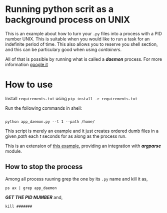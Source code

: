 Running python scrit as a background process on UNIX
====

This is an example about how to turn your ```.py``` files into a process with a PID number UNIX. This is suitable when you would like to run a task for an indefinite period of time. This also allows you to reserve you shell section, and this can be particulary good when using _containers_.

All of that is possible by running what is called a ***daemon*** process. For more information [google it](https://www.google.com/search?source=hp&ei=7NjRW9P4GoX7wgShj5Mg&q=what+is+a+daemon+process&oq=what+is+a+daemon+process&gs_l=psy-ab.3..0i19k1l3j0i22i30i19k1l7.1254.4406.0.4526.26.19.0.0.0.0.381.3033.0j2j5j4.12.0..2..0...1.1.64.psy-ab..14.11.3031.0..0j0i131k1j0i22i30k1.139.l0VXZHmFM1o)

# How to use

Install ```requirements.txt``` using ```pip install -r requirements.txt```

Run the following commands in shell:

``` shell

python app_daemon.py --t 1 --path /home/

```

This script is merely an example and it just creates ordered dumb files in a given _path_  each _t_ seconds for as along as the process run.

This is an extension of [this example](https://ronanlopes.me/daemonize-executando-um-script-em-python-como-um-daemon/), providing an integration with ***argparse*** module.

## How to stop the process

Among all process ruuning grep the one by its ```.py``` name and kill it as,


``` shell
ps ax | grep app_daemon
```

***GET THE PID NUMBER*** and,

``` shell
kill #######
```